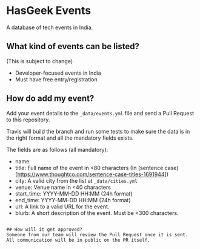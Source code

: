 # HasGeek Events

A database of tech events in India.


## What kind of events can be listed?
(This is subject to change)

* Developer-focused events in India
* Must have free entry/registration


## How do add my event?
Add your event details to the `_data/events.yml` file and send a Pull Request to this repository.

Travis will build the branch and run some tests to make sure the data is in the right format and all the mandatory fields exists.

The fields are as follows (all mandatory):


* name: <short-hand-name-with-underscores>
* title: Full name of the event in <80 characters (In (sentence case)[https://www.thoughtco.com/sentence-case-titles-1691944])
* city:  A valid city from the list at `_data/cities.yml`
* venue: Venue name in <40 characters
* start_time: YYYY-MM-DD HH:MM (24h format)
* end_time: YYYY-MM-DD HH:MM (24h format)
* url: A link to a valid URL for the event.
* blurb: A short description of the event. Must be <300 characters.
```

## How will it get approved?
Someone from our team will review the Pull Request once it is sent. All communication will be in public on the PR itself.
